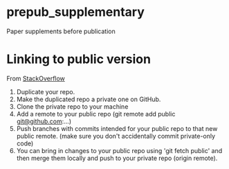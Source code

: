# prepub_supplementary
Paper supplements before publication

# Linking to public version

From [StackOverflow](https://stackoverflow.com/questions/7983204/having-a-private-branch-of-a-public-repo-on-github)

1. Duplicate your repo.
2. Make the duplicated repo a private one on GitHub.
3. Clone the private repo to your machine
4. Add a remote to your public repo (git remote add public git@github.com:...)
5. Push branches with commits intended for your public repo to that new public remote. (make sure you don't accidentally commit private-only code)
6. You can bring in changes to your public repo using 'git fetch public' and then merge them locally and push to your private repo (origin remote).